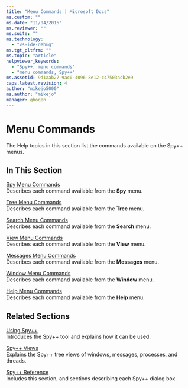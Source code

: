 ```yaml
---
title: "Menu Commands | Microsoft Docs"
ms.custom: ""
ms.date: "11/04/2016"
ms.reviewer: ""
ms.suite: ""
ms.technology: 
  - "vs-ide-debug"
ms.tgt_pltfrm: ""
ms.topic: "article"
helpviewer_keywords: 
  - "Spy++, menu commands"
  - "menu commands, Spy++"
ms.assetid: 9d1aab27-9ac0-4096-8e12-c47503acb2e9
caps.latest.revision: 4
author: "mikejo5000"
ms.author: "mikejo"
manager: ghogen
---
```

# Menu Commands
The Help topics in this section list the commands available on the Spy++ menus.  
  
## In This Section  
 [Spy Menu Commands](../debugger/spy-menu-commands.md)  
 Describes each command available from the **Spy** menu.  
  
 [Tree Menu Commands](../debugger/tree-menu-commands.md)  
 Describes each command available from the **Tree** menu.  
  
 [Search Menu Commands](../debugger/search-menu-commands.md)  
 Describes each command available from the **Search** menu.  
  
 [View Menu Commands](../debugger/view-menu-commands.md)  
 Describes each command available from the **View** menu.  
  
 [Messages Menu Commands](../debugger/messages-menu-commands.md)  
 Describes each command available from the **Messages** menu.  
  
 [Window Menu Commands](../debugger/window-menu-commands.md)  
 Describes each command available from the **Window** menu.  
  
 [Help Menu Commands](../debugger/help-menu-commands.md)  
 Describes each command available from the **Help** menu.  
  
## Related Sections  
 [Using Spy++](../debugger/using-spy-increment.md)  
 Introduces the Spy++ tool and explains how it can be used.  
  
 [Spy++ Views](../debugger/spy-increment-views.md)  
 Explains the Spy++ tree views of windows, messages, processes, and threads.  
  
 [Spy++ Reference](../debugger/spy-increment-reference.md)  
 Includes this section, and sections describing each Spy++ dialog box.